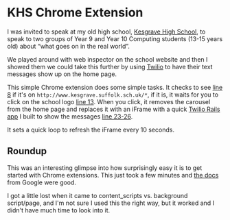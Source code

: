 # KHS Chrome Extension

I was invited to speak at my old high school, [Kesgrave High School](http://www.kesgrave.suffolk.sch.uk), to speak to two groups of Year 9 and Year 10 Computing students (13-15 years old) about “what goes on in the real world”.

We played around with web inspector on the school website and then I showed them we could take this further by using [Twilio](http://www.twilio.com) to have their text messages show up on the home page.

This simple Chrome extension does some simple tasks. It checks to see [line 8](https://github.com/maxshelley/khs-chrome-extension/blob/master/manifest.json#L8) if it's on  `http://www.kesgrave.suffolk.sch.uk/*`, if it is, it waits for you to click on the school logo [line 13](https://github.com/maxshelley/khs-chrome-extension/blob/master/background.coffee#L13). When you click, it removes the carousel from the home page and replaces it with an iFrame with a quick [Twilio Rails app](https://github.com/maxshelley/khs-twilio-demo) I built to show the messages [line 23-26](https://github.com/maxshelley/khs-chrome-extension/blob/master/background.coffee#L23).

It sets a quick loop to refresh the iFrame every 10 seconds.

## Roundup

This was an interesting glimpse into how surprisingly easy it is to get started with Chrome extensions. This just took a few minutes and [the docs](https://developer.chrome.com/extensions/getstarted) from Google were good.

I got a little lost when it came to content_scripts vs. background script/page, and I'm not sure I used this the right way, but it worked and I didn't have much time to look into it.
